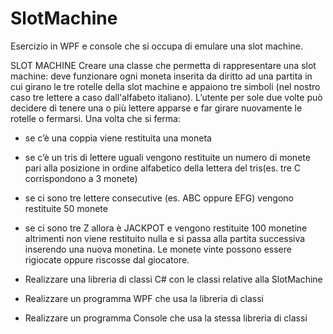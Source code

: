 # SlotMachine
Esercizio in WPF e console che si occupa di emulare una slot machine.

SLOT MACHINE
Creare una classe che permetta di rappresentare una slot machine: deve funzionare ogni moneta inserita da diritto ad una partita in cui  girano le tre rotelle della slot machine e appaiono tre simboli (nel nostro caso tre lettere a caso dall'alfabeto italiano).
L’utente per sole due volte può decidere di tenere una o più lettere apparse e far girare nuovamente le rotelle o fermarsi.
Una volta che si ferma:
- se c’è una coppia viene restituita una moneta 
- se c’è un tris di lettere uguali vengono restituite un numero di monete pari alla posizione in ordine alfabetico della lettera del tris(es. tre C corrispondono a 3 monete)
- se ci sono tre lettere consecutive (es. ABC oppure EFG) vengono restituite 50 monete 
- se ci sono tre Z allora è JACKPOT e vengono restituite 100 monetine
altrimenti non viene restituito nulla e si passa alla partita successiva inserendo una nuova monetina.
Le monete vinte possono essere rigiocate oppure riscosse dal giocatore. 


- Realizzare una libreria di classi C# con le classi relative alla SlotMachine
- Realizzare un programma WPF che usa la libreria di classi
- Realizzare un programma Console che usa la stessa libreria di classi
